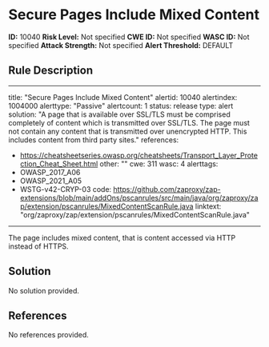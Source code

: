 
# Secure Pages Include Mixed Content

**ID:** 10040
**Risk Level:** Not specified
**CWE ID:** Not specified
**WASC ID:** Not specified
**Attack Strength:** Not specified
**Alert Threshold:** DEFAULT

## Rule Description
---
title: "Secure Pages Include Mixed Content"
alertid: 10040
alertindex: 1004000
alerttype: "Passive"
alertcount: 1
status: release
type: alert
solution: "A page that is available over SSL/TLS must be comprised completely of content which is transmitted over SSL/TLS. The page must not contain any content that is transmitted over unencrypted HTTP.  This includes content from third party sites."
references:
   - https://cheatsheetseries.owasp.org/cheatsheets/Transport_Layer_Protection_Cheat_Sheet.html
other: ""
cwe: 311
wasc: 4
alerttags: 
  - OWASP_2017_A06
  - OWASP_2021_A05
  - WSTG-v42-CRYP-03
code: https://github.com/zaproxy/zap-extensions/blob/main/addOns/pscanrules/src/main/java/org/zaproxy/zap/extension/pscanrules/MixedContentScanRule.java
linktext: "org/zaproxy/zap/extension/pscanrules/MixedContentScanRule.java"
---
The page includes mixed content, that is content accessed via HTTP instead of HTTPS.


## Solution
No solution provided.

## References
No references provided.
